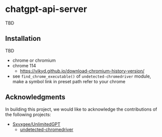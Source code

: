 # chatgpt-api-server

TBD

## Installation

TBD

- chrome or chromium
- chrome 114
  - <https://vikyd.github.io/download-chromium-history-version/>
- see `find_chrome_executable()` of `undetected-chromedriver` module, make a symbol link in preset path refer to your chrome

## Acknowledgments

In building this project, we would like to acknowledge the contributions of the following projects:

- [Sxvxgee/UnlimitedGPT](https://github.com/Sxvxgee/UnlimitedGPT)
  - [undetected-chromedriver](https://github.com/ultrafunkamsterdam/undetected-chromedriver)